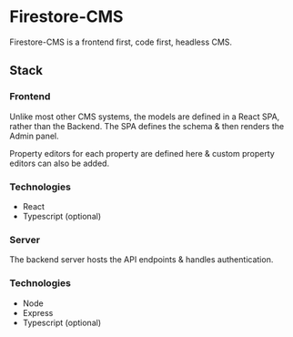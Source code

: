 # Firestore-CMS

Firestore-CMS is a frontend first, code first, headless CMS.

## Stack

### Frontend
Unlike most other CMS systems, the models are defined in a React SPA, rather than the Backend. The SPA defines the schema & then renders the Admin panel. 

Property editors for each property are defined here & custom property editors can also be added.


### Technologies
* React
* Typescript (optional)


### Server
The backend server hosts the API endpoints & handles authentication.

### Technologies
* Node
* Express
* Typescript (optional)
